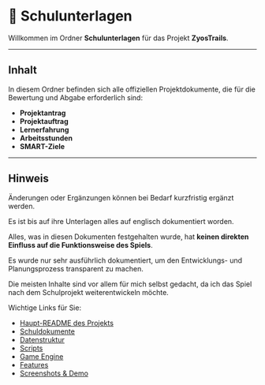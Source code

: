 # 📂 Schulunterlagen

Willkommen im Ordner **Schulunterlagen** für das Projekt **ZyosTrails**.

---

## Inhalt

In diesem Ordner befinden sich alle offiziellen Projektdokumente, die für die Bewertung und Abgabe erforderlich sind:

- **Projektantrag**  
- **Projektauftrag**  
- **Lernerfahrung**
- **Arbeitsstunden**
- **SMART-Ziele**

---

## Hinweis

Änderungen oder Ergänzungen können bei Bedarf kurzfristig ergänzt werden.

Es ist bis auf ihre Unterlagen alles auf englisch dokumentiert worden.

Alles, was in diesen Dokumenten festgehalten wurde, hat **keinen direkten Einfluss auf die Funktionsweise des Spiels**.

Es wurde nur sehr ausführlich dokumentiert, um den Entwicklungs- und Planungsprozess transparent zu machen.

Die meisten Inhalte sind vor allem für mich selbst gedacht, da ich das Spiel nach dem Schulprojekt weiterentwickeln möchte.

Wichtige Links für Sie:
- [Haupt-README des Projekts](../README.md)
- [Schuldokumente](../School_Documents/)
- [Datenstruktur](../Data_Structure/README.md)
- [Scripts](../Scripts/README.md)
- [Game Engine](../Game_Engine/README.md)
- [Features](../Features/README.md)
- [Screenshots & Demo](../Screenshots_and_Demo/README.md)
